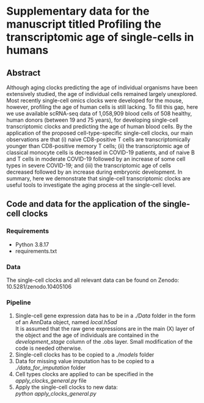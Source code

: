 # Supplementary data for the manuscript titled Profiling the transcriptomic age of single-cells in humans

## Abstract
Although aging clocks predicting the age of individual organisms have been extensively studied, the age of individual cells remained largely unexplored. Most recently single-cell omics clocks were developed for the mouse, however, profiling the age of human cells is still lacking. To fill this gap, here we use available scRNA-seq data of 1,058,909 blood cells of 508 healthy, human donors (between 19 and 75 years), for developing single-cell transcriptomic clocks and predicting the age of human blood cells. By the application of the proposed cell-type-specific single-cell clocks, our main observations are that (i) naive CD8-positive T cells are transcriptomically younger than CD8-positive memory T cells; (ii) the transcriptomic age of classical monocyte cells is decreased in COVID-19 patients, and of naive B and T cells in moderate COVID-19 followed by an increase of some cell types in severe COVID-19; and (iii) the transcriptomic age of cells decreased followed by an increase during embryonic development. In summary, here we demonstrate that single-cell transcriptomic clocks are useful tools to investigate the aging process at the single-cell level.

## Code and data for the application of the single-cell clocks
### Requirements
* Python 3.8.17
* requirements.txt

### Data
The single-cell clocks and all relevant data can be found on Zenodo: 10.5281/zenodo.10405106

### Pipeline
1. Single-cell gene expression data has to be in a *./Data* folder in the form of an AnnData object, named *local.h5ad* <br />
It is assumed that the raw gene expressions are in the main (X) layer of the object and the age of individuals are contained in the *development_stage* column of the .obs layer. Small modification of the code is needed otherwise.
2. Single-cell clocks has to be copied to a *./models* folder
3. Data for missing value imputation has to be copied to a *./data_for_imputation* folder
4. Cell types clocks are applied to can be specified in the *apply_clocks_general.py* file
5. Apply the single-cell clocks to new data: <br />
*python apply_clocks_general.py*
